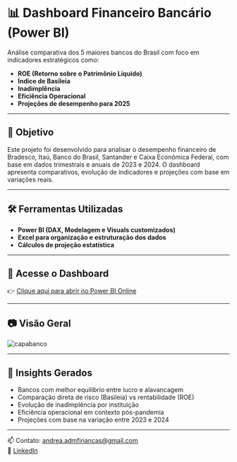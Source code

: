 # 📊 Dashboard Financeiro Bancário (Power BI)

Análise comparativa dos 5 maiores bancos do Brasil com foco em indicadores estratégicos como:

- **ROE (Retorno sobre o Patrimônio Líquido)**
- **Índice de Basileia**
- **Inadimplência**
- **Eficiência Operacional**
- **Projeções de desempenho para 2025**

---

## 🎯 Objetivo

Este projeto foi desenvolvido para analisar o desempenho financeiro de Bradesco, Itaú, Banco do Brasil, Santander e Caixa Econômica Federal, com base em dados trimestrais e anuais de 2023 e 2024. O dashboard apresenta comparativos, evolução de indicadores e projeções com base em variações reais.

---

## 🛠️ Ferramentas Utilizadas

- **Power BI (DAX, Modelagem e Visuals customizados)**
- **Excel para organização e estruturação dos dados**
- **Cálculos de projeção estatística**

---

## 🔗 Acesse o Dashboard

👉 [Clique aqui para abrir no Power BI Online](https://app.powerbi.com/view?r=eyJrIjoiOWUwNDAxNjEtYzE1ZS00ZTY1LWE4MDctNjZiMDRjNDllYjQ3IiwidCI6IjI5ZTg3NWZjLTM5MzQtNDE2MS1hMGRhLWYyMmRjZGU1Mzk0YyJ9)

---

## 📷 Visão Geral

![capabanco](https://github.com/user-attachments/assets/9672022f-762e-4550-a548-45ea5defc5cc)



---

## 🧠 Insights Gerados

- Bancos com melhor equilíbrio entre lucro e alavancagem
- Comparação direta de risco (Basileia) vs rentabilidade (ROE)
- Evolução de inadimplência por instituição
- Eficiência operacional em contexto pós-pandemia
- Projeções com base na variação entre 2023 e 2024

---

📫 Contato: andrea.admfinancas@gmail.com  
🔗 [LinkedIn](https://www.linkedin.com/in/andrea-jocelina-cea-/)
